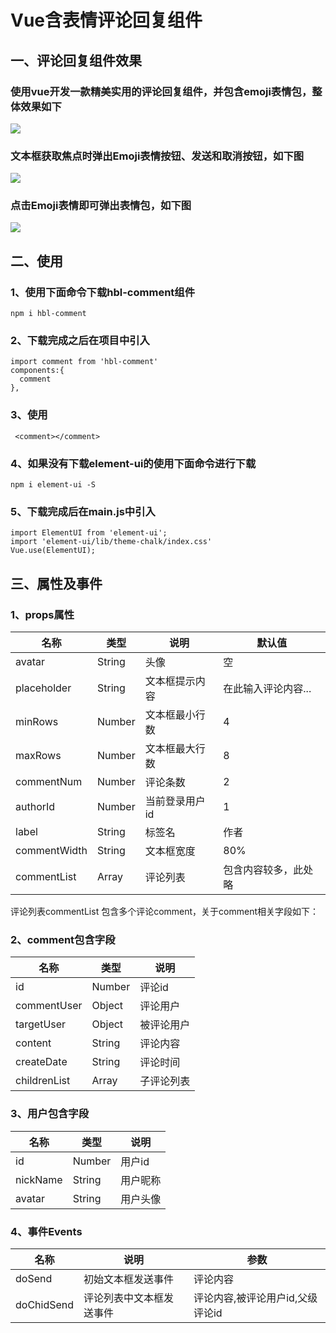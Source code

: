 # Vue含表情评论回复组件

## 一、评论回复组件效果

### 使用vue开发一款精美实用的评论回复组件，并包含emoji表情包，整体效果如下

![](http://www.dreamland.wang/images/image/20190925/20190925155034_470.png)

### 文本框获取焦点时弹出Emoji表情按钮、发送和取消按钮，如下图

![](http://www.dreamland.wang/images/image/20190925/20190925155151_897.png)


### 点击Emoji表情即可弹出表情包，如下图

![](http://www.dreamland.wang/images/image/20190925/20190925160335_324.png)

## 二、使用

### 1、使用下面命令下载hbl-comment组件

	npm i hbl-comment

### 2、下载完成之后在项目中引入

	import comment from 'hbl-comment'
	components:{
      comment
    },

### 3、使用

	 <comment></comment>

### 4、如果没有下载element-ui的使用下面命令进行下载

	npm i element-ui -S

### 5、下载完成后在main.js中引入

	import ElementUI from 'element-ui';
	import 'element-ui/lib/theme-chalk/index.css'
	Vue.use(ElementUI);

## 三、属性及事件


### 1、props属性

   | 名称        | 类型    |  说明   |  默认值 |
   | --------    | --------  | --------  | --------  |
   | avatar        |String      |   头像    | 空
   | placeholder  | String      |  文本框提示内容    | 在此输入评论内容...
   | minRows        | Number     |   文本框最小行数    | 4
   | maxRows        | Number     |   文本框最大行数    | 8
   | commentNum        | Number     |   评论条数    | 2
   | authorId        | Number     |   当前登录用户id   | 1
   | label        | String     |   标签名   | 作者
   | commentWidth        | String     |   文本框宽度   | 80%
   | commentList        |  Array     |   评论列表   | 包含内容较多，此处略
   
评论列表commentList 包含多个评论comment，关于comment相关字段如下：

### 2、comment包含字段

   | 名称        | 类型    |  说明   | 
   | --------    | --------  | --------  | 
   | id        |Number      |   评论id    | 
   | commentUser  | Object      |  评论用户    | 
   | targetUser        | Object     |   被评论用户    | 
   | content        | String     |   评论内容    | 
   | createDate        | String     |   评论时间    | 
   | childrenList        | Array     |   子评论列表   | 

### 3、用户包含字段

   | 名称        | 类型    |  说明   | 
   | --------    | --------  | --------  | 
   | id        |Number      |   用户id    | 
   | nickName  | String      |  用户昵称    | 
   | avatar        | String     |   用户头像    | 

### 4、事件Events

   | 名称       |  说明   |  参数
   | --------    | --------  | -------- 
   | doSend          |   初始文本框发送事件    | 评论内容
   | doChidSend   |  评论列表中文本框发送事件    |  评论内容,被评论用户id,父级评论id

